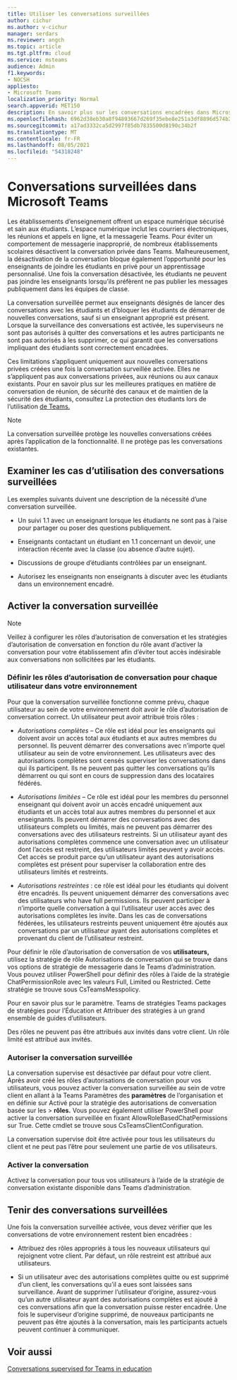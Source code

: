 ```yaml
---
title: Utiliser les conversations surveillées
author: cichur
ms.author: v-cichur
manager: serdars
ms.reviewer: angch
ms.topic: article
ms.tgt.pltfrm: cloud
ms.service: msteams
audience: Admin
f1.keywords:
- NOCSH
appliesto:
- Microsoft Teams
localization_priority: Normal
search.appverid: MET150
description: En savoir plus sur les conversations encadrées dans Microsoft Teams réunions.
ms.openlocfilehash: 6962d38eb30a8f94893667d269f35ebe8e251a3df8896d574b2236ca29c91a09
ms.sourcegitcommit: a17ad3332ca5d2997f85db7835500d8190c34b2f
ms.translationtype: MT
ms.contentlocale: fr-FR
ms.lasthandoff: 08/05/2021
ms.locfileid: "54318248"
---
```

# <a name="supervised-chats-in-microsoft-teams"></a>Conversations surveillées dans Microsoft Teams

Les établissements d’enseignement offrent un espace numérique sécurisé et sain aux étudiants. L’espace numérique inclut les courriers électroniques, les réunions et appels en ligne, et la messagerie Teams. Pour éviter un comportement de messagerie inapproprié, de nombreux établissements scolaires désactivent la conversation privée dans Teams. Malheureusement, la désactivation de la conversation bloque également l’opportunité pour les enseignants de joindre les étudiants en privé pour un apprentissage personnalisé. Une fois la conversation désactivée, les étudiants ne peuvent pas joindre les enseignants lorsqu’ils préfèrent ne pas publier les messages publiquement dans les équipes de classe.

La conversation surveillée permet aux enseignants désignés de lancer des conversations avec les étudiants et d’bloquer les étudiants de démarrer de nouvelles conversations, sauf si un enseignant approprié est présent. Lorsque la surveillance des conversations est activée, les superviseurs ne sont pas autorisés à quitter des conversations et les autres participants ne sont pas autorisés à les supprimer, ce qui garantit que les conversations impliquant des étudiants sont correctement encadrées.

Ces limitations s’appliquent uniquement aux nouvelles conversations privées créées une fois la conversation surveillée activée. Elles ne s’appliquent pas aux conversations privées, aux réunions ou aux canaux existants. Pour en savoir plus sur les meilleures pratiques en matière de conversation de réunion, de sécurité des canaux et de maintien de la sécurité des étudiants, consultez La protection des étudiants lors de l’utilisation [de Teams.](https://support.microsoft.com/topic/keeping-students-safe-while-using-teams-for-distance-learning-f00fa399-0473-4d31-ab72-644c137e11c8?ui=en-us&rs=en-us&ad=us#ID0EBBAAA=For_educators&ID0EDD=For_educators)

> [!Note]
> La conversation surveillée protège les nouvelles conversations créées après l’application de la fonctionnalité.  Il ne protège pas les conversations existantes.

## <a name="review-use-cases-for-supervised-chats"></a>Examiner les cas d’utilisation des conversations surveillées

Les exemples suivants duivent une description de la nécessité d’une conversation surveillée.

- Un suivi 1.1 avec un enseignant lorsque les étudiants ne sont pas à l’aise pour partager ou poser des questions publiquement.

- Enseignants contactant un étudiant en 1.1 concernant un devoir, une interaction récente avec la classe (ou absence d’autre sujet).

- Discussions de groupe d’étudiants contrôlées par un enseignant.

- Autorisez les enseignants non enseignants à discuter avec les étudiants dans un environnement encadré.

## <a name="enable-supervised-chat"></a>Activer la conversation surveillée

> [!Note]
> Veillez à configurer les rôles d’autorisation de conversation et les stratégies d’autorisation de conversation en fonction du rôle avant d’activer la conversation pour votre établissement afin d’éviter tout accès indésirable aux conversations non sollicitées par les étudiants.

### <a name="define-chat-permission-roles-for-each-user-in-your-environment"></a>Définir les rôles d’autorisation de conversation pour chaque utilisateur dans votre environnement

Pour que la conversation surveillée fonctionne comme prévu, chaque utilisateur au sein de votre environnement doit avoir le rôle d’autorisation de conversation correct. Un utilisateur peut avoir attribué trois rôles :

- *Autorisations complètes* – Ce rôle est idéal pour les enseignants qui doivent avoir un accès total aux étudiants et aux autres membres du personnel. Ils peuvent démarrer des conversations avec n’importe quel utilisateur au sein de votre environnement. Les utilisateurs avec des autorisations complètes sont censés superviser les conversations dans qui ils participent. Ils ne peuvent pas quitter les conversations qu’ils démarrent ou qui sont en cours de suppression dans des locataires fédérés.

- *Autorisations limitées* – Ce rôle est idéal pour les membres du personnel enseignant qui doivent avoir un accès encadré uniquement aux étudiants et un accès total aux autres membres du personnel et aux enseignants. Ils peuvent démarrer des conversations avec des utilisateurs complets ou limités, mais ne peuvent pas démarrer des conversations avec des utilisateurs restreints. Si un utilisateur ayant des autorisations complètes commence une conversation avec un utilisateur dont l’accès est restreint, des utilisateurs limités peuvent y avoir accès. Cet accès se produit parce qu’un utilisateur ayant des autorisations complètes est présent pour superviser la collaboration entre des utilisateurs limités et restreints.

- *Autorisations restreintes* : ce rôle est idéal pour les étudiants qui doivent être encadrés. Ils peuvent uniquement démarrer des conversations avec des utilisateurs who have full permissions. Ils peuvent participer à n’importe quelle conversation à qui l’utilisateur user accès avec des autorisations complètes les invite. Dans les cas de conversations fédérées, les utilisateurs restreints peuvent uniquement être ajoutés aux conversations par un utilisateur ayant des autorisations complètes et provenant du client de l’utilisateur restreint.

Pour définir le rôle d’autorisation de conversation de vos **utilisateurs,**  utilisez la stratégie de rôle Autorisations de conversation qui se trouve dans vos options de stratégie de messagerie dans le Teams d’administration. Vous pouvez utiliser PowerShell pour définir des rôles à l’aide de la stratégie ChatPermissionRole avec les valeurs Full, Limited ou Restricted. Cette stratégie se trouve sous CsTeamsMesspolicy.

Pour en savoir plus sur le paramètre. Teams de stratégies Teams packages de stratégies pour l’Éducation et Attribuer des stratégies à un grand ensemble de guides d’utilisateurs.

Des rôles ne peuvent pas être attribués aux invités dans votre client. Un rôle limité est attribué aux invités.

### <a name="allow-supervised-chat"></a>Autoriser la conversation surveillée

La conversation supervise est désactivée par défaut pour votre client. Après avoir créé les rôles d’autorisations de conversation pour vos utilisateurs, vous pouvez activer la conversation surveillée au sein de votre client en allant à la Teams Paramètres des **paramètres** de l’organisation et en définie sur Activé pour la stratégie des autorisations de conversation basée sur les &gt;  **rôles.**  Vous pouvez également utiliser PowerShell pour activer la conversation surveillée en fixant AllowRoleBasedChatPermissions sur True. Cette cmdlet se trouve sous CsTeamsClientConfiguration.

La conversation supervise doit être activée pour tous les utilisateurs du client et ne peut pas l’être pour seulement une partie de vos utilisateurs.

### <a name="enable-chat"></a>Activer la conversation

Activez la conversation pour tous vos utilisateurs à l’aide de la stratégie de conversation existante disponible dans Teams d’administration.

## <a name="maintain-supervised-chats"></a>Tenir des conversations surveillées

Une fois la conversation surveillée activée, vous devez vérifier que les conversations de votre environnement restent bien encadrées :

- Attribuez des rôles appropriés à tous les nouveaux utilisateurs qui rejoignent votre client. Par défaut, un rôle restreint est attribué aux utilisateurs.

- Si un utilisateur avec des autorisations complètes quitte ou est supprimé d’un client, les conversations qu’il a eues sont laissées sans surveillance. Avant de supprimer l’utilisateur d’origine, assurez-vous qu’un autre utilisateur ayant des autorisations complètes est ajouté à ces conversations afin que la conversation puisse rester encadrée. Une fois le superviseur d’origine supprimé, de nouveaux participants ne peuvent pas être ajoutés à la conversation, mais les participants actuels peuvent continuer à communiquer.

## <a name="related-topics"></a>Voir aussi

[Conversations supervised for Teams in education](https://support.microsoft.com/topic/supervised-chats-in-microsoft-teams-for-education-ad3aaafc-c85a-416f-95f9-d691f419cbb8?storagetype=live)
